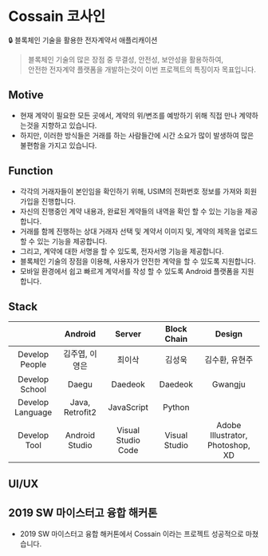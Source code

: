 # Cossain 코사인
🔒 블록체인 기술을 활용한 전자계약서 애플리캐이션

> 블록체인 기술의 많은 장점 중 무결성, 안전성, 보안성을 활용하하여,<br/>
> 안전한 전자계약 플랫폼을 개발하는것이 이번 프로젝트의 특징이자 목표입니다.

## Motive
- 현재 계약이 필요한 모든 곳에서, 계약의 위/변조를 예방하기 위해 직접 만나 계약하는것을 지향하고 있습니다.
- 하지만, 이러한 방식들은 거래를 하는 사람들간에 시간 소요가 많이 발생하여 많은 불편함을 가지고 있습니다.

## Function
- 각각의 거래자들이 본인임을 확인하기 위해, USIM의 전화번호 정보를 가져와 회원가입을 진행합니다.
- 자신의 진행중인 계약 내용과, 완료된 계약들의 내역을 확인 할 수 있는 기능을 제공합니다.
- 거래를 함께 진행하는 상대 거래자 선택 및 계약서 이미지 및, 계약의 제목을 업로드 할 수 있는 기능을 제공합니다.
- 그리고, 계약에 대한 서명을 할 수 있도록, 전자서명 기능을 제공합니다.
- 블록체인 기술의 장점을 이용해, 사용자가 안전한 계약을 할 수 있도록 지원합니다.
- 모바일 환경에서 쉽고 빠르게 계약서를 작성 할 수 있도록 Android 플랫폼을 지원합니다.

## Stack
|                      | Android     | Server        | Block Chain | Design  |
|:--------------------:|:---------------:|:------------------:|:-----:|:----:|
| Develop People | 김주엽, 이영은 | 최이삭       |김성욱 |김수환, 유현주|
| Develop School | Daegu | Daedeok       | Daedeok | Gwangju|
| Develop Language | Java, Retrofit2| JavaScript| Python| |
| Develop Tool     | Android Studio  | Visual Studio Code | Visual Studio| Adobe Illustrator, Photoshop, XD|

## UI/UX

## 2019 SW 마이스터고 융합 해커톤
  - 2019 SW 마이스터고 융합 해커톤에서 Cossain 이라는 프로젝트 성공적으로 마쳤습니다.
 

 
